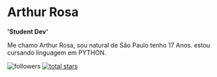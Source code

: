 # Arthur Rosa
**'Student Dev'**

Me chamo Arthur Rosa, sou natural de São Paulo tenho 17 Anos. estou cursando linguagem em PYTHON.
   <p align="left">
         <img alt="followers" title="Follow me on Github" src="https://custom-icon-badges.demolab.com/github/followers/arthurRosaDaSilva?color=236ad3&labelColor=1155ba&style=for-the-badge&logo=person-add&label=Follow&logoColor=white"/></a>
      <a href="https://github.com/arthurRosaDaSilva?tab=repositories&sort=stargazers">
         <img alt="total stars" title="Total stars on GitHub" src="https://custom-icon-badges.demolab.com/github/stars/arthurRosaDaSilva?color=55960c&style=for-the-badge&labelColor=488207&logo=star"/></a>
   </p>
